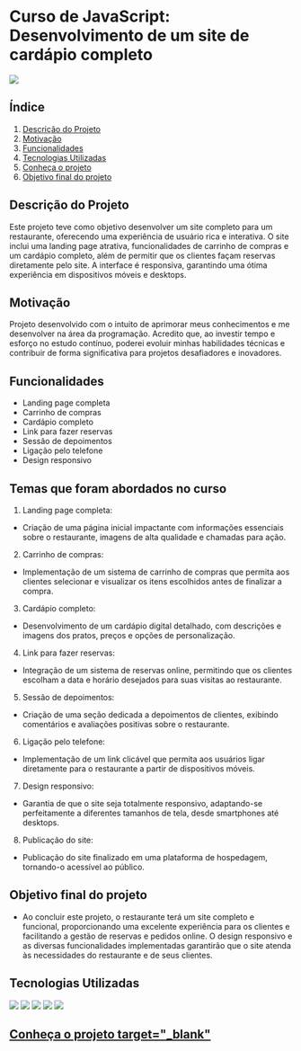 # Curso de JavaScript: Desenvolvimento de um site de cardápio completo

![](imagens/print.png)


## Índice
1. [Descrição do Projeto](#descrição-do-projeto)
2. [Motivação](#motivação)
3. [Funcionalidades](#funcionalidades)
4. [Tecnologias Utilizadas](#tecnologias-utilizadas)
5. [Conheça o projeto](#Conheça-o-projeto)
5. [Objetivo final do projeto](#Objetivo-final-do-projeto)

## Descrição do Projeto
Este projeto teve como objetivo desenvolver um site completo para um restaurante, oferecendo uma experiência de usuário rica e interativa. O site inclui uma landing page atrativa, funcionalidades de carrinho de compras e um cardápio completo, além de permitir que os clientes façam reservas diretamente pelo site. A interface é responsiva, garantindo uma ótima experiência em dispositivos móveis e desktops.

## Motivação
Projeto desenvolvido com o intuito de aprimorar meus conhecimentos e me desenvolver na área da programação. Acredito que, ao investir tempo e esforço no estudo contínuo, poderei evoluir minhas habilidades técnicas e contribuir de forma significativa para projetos desafiadores e inovadores.

## Funcionalidades
- Landing page completa
- Carrinho de compras
- Cardápio completo
- Link para fazer reservas
- Sessão de depoimentos
- Ligação pelo telefone
- Design responsivo



## Temas que foram abordados no curso 
1. Landing page completa:
- Criação de uma página inicial impactante com informações essenciais sobre o restaurante, imagens de alta qualidade e chamadas para ação.

2. Carrinho de compras:
- Implementação de um sistema de carrinho de compras que permita aos clientes selecionar e visualizar os itens escolhidos antes de finalizar a compra.

3. Cardápio completo:
- Desenvolvimento de um cardápio digital detalhado, com descrições e imagens dos pratos, preços e opções de personalização.

4. Link para fazer reservas:
- Integração de um sistema de reservas online, permitindo que os clientes escolham a data e horário desejados para suas visitas ao restaurante.

5. Sessão de depoimentos:
- Criação de uma seção dedicada a depoimentos de clientes, exibindo comentários e avaliações positivas sobre o restaurante.

6. Ligação pelo telefone:
- Implementação de um link clicável que permita aos usuários ligar diretamente para o restaurante a partir de dispositivos móveis.

7. Design responsivo:
- Garantia de que o site seja totalmente responsivo, adaptando-se perfeitamente a diferentes tamanhos de tela, desde smartphones até desktops.

8. Publicação do site:
- Publicação do site finalizado em uma plataforma de hospedagem, tornando-o acessível ao público.

## Objetivo final do projeto
- Ao concluir este projeto, o restaurante terá um site completo e funcional, proporcionando uma excelente experiência para os clientes e facilitando a gestão de reservas e pedidos online. O design responsivo e as diversas funcionalidades implementadas garantirão que o site atenda às necessidades do restaurante e de seus clientes.

## Tecnologias Utilizadas 
<img src="https://img.shields.io/badge/HTML5-E34F26?style=for-the-badge&logo=html5&logoColor=white" /> <img src="https://img.shields.io/badge/CSS3-1572B6?style=for-the-badge&logo=css3&logoColor=white" /> <img src="https://img.shields.io/badge/JavaScript-F7DF1E?style=for-the-badge&logo=javascript&logoColor=black" /> <img src="https://img.shields.io/badge/Bootstrap-563D7C?style=for-the-badge&logo=bootstrap&logoColor=white" /> <img src="https://img.shields.io/badge/jQuery-0769AD?style=for-the-badge&logo=jquery&logoColor=white" /> 

## [Conheça o projeto target="_blank"](https://antonybsb.github.io/cardapioOnline/) 

